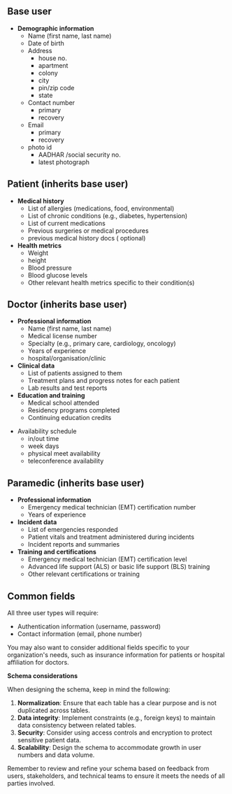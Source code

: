 
## **Base user**
* **Demographic information**
	+ Name (first name, last name)
	+ Date of birth
	+ Address
		+ house no.
		+ apartment
		+ colony
		+ city
		+ pin/zip code
		+ state
	+ Contact number
		+ primary
		+ recovery
	+ Email
		+ primary
		+ recovery
	+ photo id
		+ AADHAR /social security no.
		+ latest photograph
## **Patient** (inherits base user)

* **Medical history**
	+ List of allergies (medications, food, environmental)
	+ List of chronic conditions (e.g., diabetes, hypertension)
	+ List of current medications
	+ Previous surgeries or medical procedures
	+ previous medical history docs ( optional)
* **Health metrics**
	+ Weight
	+ height
	+ Blood pressure
	+ Blood glucose levels
	+ Other relevant health metrics specific to their condition(s)

## **Doctor** (inherits base user)
* **Professional information**
	+ Name (first name, last name)
	+ Medical license number
	+ Specialty (e.g., primary care, cardiology, oncology)
	+ Years of experience
	+ hospital/organisation/clinic
* **Clinical data**
	+ List of patients assigned to them
	+ Treatment plans and progress notes for each patient
	+ Lab results and test reports
* **Education and training**
	+ Medical school attended
	+ Residency programs completed
	+ Continuing education credits
+ Availability schedule
	+ in/out time
	+ week days
	+ physical meet availability
	+ teleconference availability

## **Paramedic** (inherits base user)
* **Professional information**
	+ Emergency medical technician (EMT) certification number
	+ Years of experience
* **Incident data**
	+ List of emergencies responded
	+ Patient vitals and treatment administered during incidents
	+ Incident reports and summaries
* **Training and certifications**
	+ Emergency medical technician (EMT) certification level
	+ Advanced life support (ALS) or basic life support (BLS) training
	+ Other relevant certifications or training


## **Common fields**

All three user types will require:

* Authentication information (username, password)
* Contact information (email, phone number)

You may also want to consider additional fields specific to your organization's needs, such as insurance information for patients or hospital affiliation for doctors.

**Schema considerations**

When designing the schema, keep in mind the following:

1. **Normalization**: Ensure that each table has a clear purpose and is not duplicated across tables.
2. **Data integrity**: Implement constraints (e.g., foreign keys) to maintain data consistency between related tables.
3. **Security**: Consider using access controls and encryption to protect sensitive patient data.
4. **Scalability**: Design the schema to accommodate growth in user numbers and data volume.

Remember to review and refine your schema based on feedback from users, stakeholders, and technical teams to ensure it meets the needs of all parties involved.